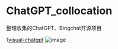 # ChatGPT_collocation
整理收集的ChatGPT、Bingchat开源项目

1[visual-chatgpt](https://github.com/microsoft/visual-chatgpt)
![image](https://user-images.githubusercontent.com/49772139/228446367-1c6eb268-4c60-4093-b62b-7e72cedbc1f8.png)

